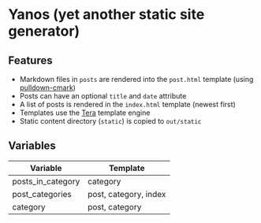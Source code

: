 # Yanos (**y**et **ano**ther  **s**tatic site generator)

## Features

- Markdown files in `posts` are rendered into the `post.html` template (using [pulldown-cmark](https://crates.io/crates/pulldown-cmark))
- Posts can have an optional `title` and `date` attribute
- A list of posts is rendered in the `index.html` template (newest first)
- Templates use the [Tera](https://tera.netlify.app/) template engine
- Static content directory (`static`) is copied to `out/static`

## Variables

| **Variable**       | **Template**            |
|------------------- |------------------------ |
| posts_in_category  | category                |
| post_categories    | post, category, index   |
| category           | post, category          |
